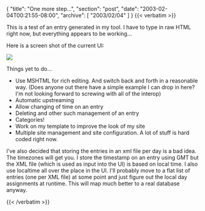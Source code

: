 {
  "title": "One more step...",
  "section": "post",
  "date": "2003-02-04T00:21:55-08:00",
  "archive": [
    "2003/02/04"
  ]
}
{{< verbatim >}}
<P>This is a test of an entry generated in my tool.  I have to type in raw HTML right now, but everything appears to be working...</P>
<P>Here is a screen shot of the current UI:</P>
<IMG src="/Stuff/JoeBlogger2.JPG" >
<P>Things yet to do...</P>
<UL>
<LI> Use MSHTML for rich editing.  And switch back and forth in a reasonable way. (Does anyone out there have a simple example I can drop in here?  I'm not looking forward to screwing with all of the interop)
<LI>Automatic upstreaming
<LI>Allow changing of time on an entry
<LI>Deleting and other such management of an entry
<LI>Categories!
<LI>Work on my template to improve the look of my site
<LI>Multiple site management and site configuration.  A lot of stuff is hard coded right now.
</UL>
<P>I've also decided that storing the entries in an xml file per day is a bad idea.  The timezones will get you.  I store the timestamp on an entry using GMT but the XML file (which is used as input into the UI) is based on local time.  I also use localtime all over the place in the UI.  I'll probably move to a flat list of entries (one per XML file) at some point and just figure out the local day assignments at runtime.  This will map much better to a real database anyway.</P>

{{< /verbatim >}}
